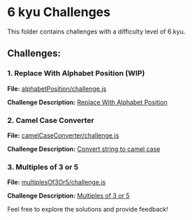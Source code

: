 # 6 kyu Challenges

This folder contains challenges with a difficulty level of 6 kyu.

## Challenges:

### 1. Replace With Alphabet Position (WIP)

**File:** [alphabetPosition/challenge.js](alphabetPosition/challenge.js)

**Challenge Description:** [Replace With Alphabet Position](https://www.codewars.com/kata/546f922b54af40e1e90001da)

### 2. Camel Case Converter

**File:** [camelCaseConverter/challenge.js](camelCaseConverter/challenge.js)

**Challenge Description:** [Convert string to camel case](https://www.codewars.com/kata/517abf86da9663f1d2000003)

### 3. Multiples of 3 or 5

**File:** [multiplesOf3Or5/challenge.js](multiplesOf3Or5/challenge.js)

**Challenge Description:** [Multiples of 3 or 5](https://www.codewars.com/kata/514b92a657cdc65150000006)

Feel free to explore the solutions and provide feedback!
